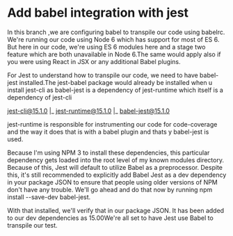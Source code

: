 # Add babel integration with jest
In this branch ,we are configuring babel to transpile our code using babelrc. We're running our code using Node 6 which has support for most of ES 6. 
But here in our code, we're using ES 6 modules here and a stage two feature which are both unavailable in Node 6.The same would apply also if you 
were using React in JSX or any additional Babel plugins.

For Jest to understand how to transpile our code, we need to have babel-jest installed.The jest-babel package would already be installed when u install 
jest-cli as babel-jest is a dependency of jest-runtime which itself is a dependency of jest-cli

jest-cli@15.1.0
  |_
     jest-runtime@15.1.0
      |_
        babel-jest@15.1.0
   
jest-runtime is responsible for instrumenting our code for code-coverage and the way it does that is with a babel plugin and thats y babel-jest is used.

Because I'm using NPM 3 to install these dependencies, this particular dependency gets loaded into the root level of my known modules directory. Because of this, Jest will default to utilize Babel as a preprocessor. Despite this, it's still recommended to explicitly add Babel Jest as a dev dependency in your package JSON to ensure that people using older versions of NPM don't have any trouble.
We'll go ahead and do that now by running npm install --save-dev babel-jest.

With that installed, we'll verify that in our package JSON. It has been added to our dev dependencies as 15.00We're all set to have Jest use Babel to transpile our test.
 
   
